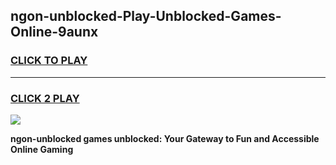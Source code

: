 
## ngon-unblocked-Play-Unblocked-Games-Online-9aunx
<h3>
<a href="https://premium76.site?title=ngon-unblocked&ref=25A">CLICK TO PLAY</a></h3>
<hr>

<h3>
<a href="https://premium76.site?title=ngon-unblocked&ref=25A">CLICK 2 PLAY</a>
  
</h3>

<a href="https://premium76.site?title=ngon-unblocked&ref=25A"><img src="https://clearcache.store/games.png"></a>


**ngon-unblocked games unblocked: Your Gateway to Fun and Accessible Online Gaming**
